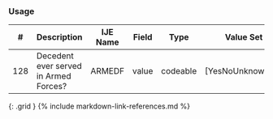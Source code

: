 ### Usage


| **#** |  **Description**   |  **IJE Name**   |  **Field**  |  **Type**  | **Value Set**  |
| ---------| ------------- | ------------ | -------------- | -------- | -------- |
| 128 | Decedent ever served in Armed Forces? | ARMEDF| value | codeable | [YesNoUnknownVS] | 
{: .grid }
{% include markdown-link-references.md %}

